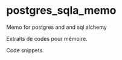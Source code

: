 # postgres_sqla_memo
Memo for postgres and and sql alchemy

Extraits de codes pour mémoire.

Code snippets.
